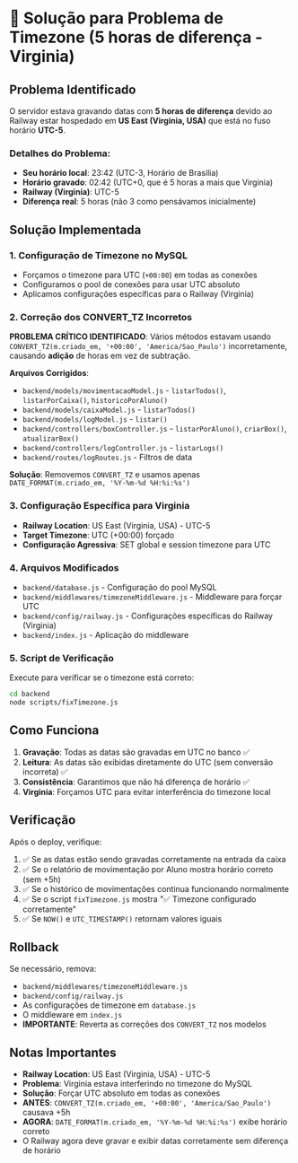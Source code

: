 # 🔧 Solução para Problema de Timezone (5 horas de diferença - Virginia)

## Problema Identificado
O servidor estava gravando datas com **5 horas de diferença** devido ao Railway estar hospedado em **US East (Virginia, USA)** que está no fuso horário **UTC-5**.

### Detalhes do Problema:
- **Seu horário local**: 23:42 (UTC-3, Horário de Brasília)
- **Horário gravado**: 02:42 (UTC+0, que é 5 horas a mais que Virginia)
- **Railway (Virginia)**: UTC-5
- **Diferença real**: 5 horas (não 3 como pensávamos inicialmente)

## Solução Implementada

### 1. Configuração de Timezone no MySQL
- Forçamos o timezone para UTC (`+00:00`) em todas as conexões
- Configuramos o pool de conexões para usar UTC absoluto
- Aplicamos configurações específicas para o Railway (Virginia)

### 2. Correção dos CONVERT_TZ Incorretos
**PROBLEMA CRÍTICO IDENTIFICADO**: Vários métodos estavam usando `CONVERT_TZ(m.criado_em, '+00:00', 'America/Sao_Paulo')` incorretamente, causando **adição** de horas em vez de subtração.

**Arquivos Corrigidos**:
- `backend/models/movimentacaoModel.js` - `listarTodos()`, `listarPorCaixa()`, `historicoPorAluno()`
- `backend/models/caixaModel.js` - `listarTodos()`
- `backend/models/logModel.js` - `listar()`
- `backend/controllers/boxController.js` - `listarPorAluno()`, `criarBox()`, `atualizarBox()`
- `backend/controllers/logController.js` - `listarLogs()`
- `backend/routes/logRoutes.js` - Filtros de data

**Solução**: Removemos `CONVERT_TZ` e usamos apenas `DATE_FORMAT(m.criado_em, '%Y-%m-%d %H:%i:%s')`

### 3. Configuração Específica para Virginia
- **Railway Location**: US East (Virginia, USA) - UTC-5
- **Target Timezone**: UTC (+00:00) forçado
- **Configuração Agressiva**: SET global e session timezone para UTC

### 4. Arquivos Modificados
- `backend/database.js` - Configuração do pool MySQL
- `backend/middlewares/timezoneMiddleware.js` - Middleware para forçar UTC
- `backend/config/railway.js` - Configurações específicas do Railway (Virginia)
- `backend/index.js` - Aplicação do middleware

### 5. Script de Verificação
Execute para verificar se o timezone está correto:
```bash
cd backend
node scripts/fixTimezone.js
```

## Como Funciona

1. **Gravação**: Todas as datas são gravadas em UTC no banco ✅
2. **Leitura**: As datas são exibidas diretamente do UTC (sem conversão incorreta) ✅
3. **Consistência**: Garantimos que não há diferença de horário ✅
4. **Virginia**: Forçamos UTC para evitar interferência do timezone local

## Verificação

Após o deploy, verifique:
1. ✅ Se as datas estão sendo gravadas corretamente na entrada da caixa
2. ✅ Se o relatório de movimentação por Aluno mostra horário correto (sem +5h)
3. ✅ Se o histórico de movimentações continua funcionando normalmente
4. ✅ Se o script `fixTimezone.js` mostra "✅ Timezone configurado corretamente"
5. ✅ Se `NOW()` e `UTC_TIMESTAMP()` retornam valores iguais

## Rollback

Se necessário, remova:
- `backend/middlewares/timezoneMiddleware.js`
- `backend/config/railway.js`
- As configurações de timezone em `database.js`
- O middleware em `index.js`
- **IMPORTANTE**: Reverta as correções dos `CONVERT_TZ` nos modelos

## Notas Importantes

- **Railway Location**: US East (Virginia, USA) - UTC-5
- **Problema**: Virginia estava interferindo no timezone do MySQL
- **Solução**: Forçar UTC absoluto em todas as conexões
- **ANTES**: `CONVERT_TZ(m.criado_em, '+00:00', 'America/Sao_Paulo')` causava +5h
- **AGORA**: `DATE_FORMAT(m.criado_em, '%Y-%m-%d %H:%i:%s')` exibe horário correto
- O Railway agora deve gravar e exibir datas corretamente sem diferença de horário
